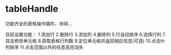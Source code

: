 # tableHandle
功能齐全的表格操作插件，待续...

目前设置功能：
1.添加行 2.删除行 3.添加列
4.删除列 5.行自动排序 6.选择行列 
7.双击修改单元格 8.获取表格行列数
9.定位单元格并返回相应信息(可选)
10.点击th列排序  11.点击范围以外的任意高亮消失
